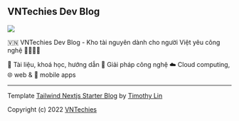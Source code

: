 ## VNTechies Dev Blog

<a href="https://webuild.community">
	<img src="https://raw.githubusercontent.com/webuild-community/badge/master/svg/made.svg" />
</a>

🇻🇳 VNTechies Dev Blog - Kho tài nguyên dành cho người Việt yêu công nghệ 👨‍💻👩‍💻

📝 Tài liệu, khoá học, hướng dẫn
🚀 Giải pháp công nghệ
☁️ Cloud computing, 🌐 web & 📱 mobile apps 

---

Template [Tailwind Nextjs Starter Blog](https://github.com/timlrx/tailwind-nextjs-starter-blog/) by [Timothy Lin](https://www.timlrx.com)

Copyright (c) 2022 [VNTechies](https://dev.vntechies.com/)
